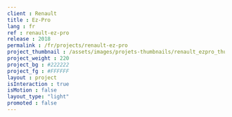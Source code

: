 ```yaml
---
client : Renault
title : Ez-Pro
lang : fr
ref : renault-ez-pro
release : 2018
permalink : /fr/projects/renault-ez-pro
project_thumbnail : /assets/images/projets-thumbnails/renault_ezpro_thumb.png
project_weight : 220
project_bg : #222222
project_fg : #FFFFFF
layout : project
isInteraction : true
isMotion : false
layout_type: "light"
promoted : false
---
```


